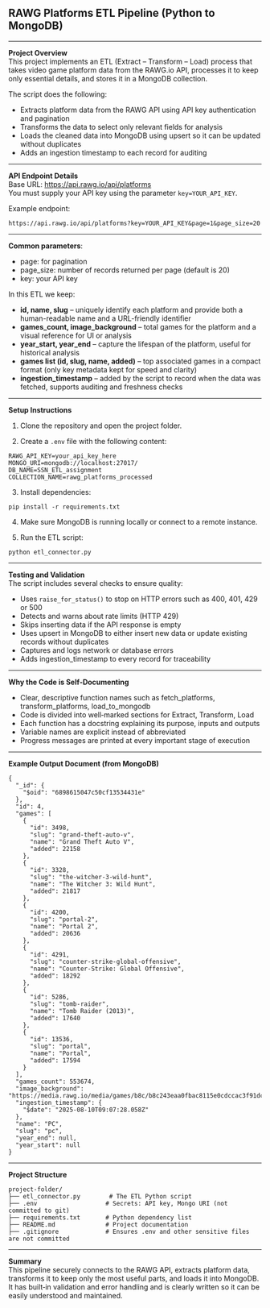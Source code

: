
## RAWG Platforms ETL Pipeline (Python to MongoDB) 
---
**Project Overview**  
This project implements an ETL (Extract – Transform – Load) process that takes video game platform data from the RAWG.io API, processes it to keep only essential details, and stores it in a MongoDB collection.  

The script does the following:  
- Extracts platform data from the RAWG API using API key authentication and pagination  
- Transforms the data to select only relevant fields for analysis  
- Loads the cleaned data into MongoDB using upsert so it can be updated without duplicates  
- Adds an ingestion timestamp to each record for auditing  
---
**API Endpoint Details**  
Base URL: https://api.rawg.io/api/platforms  
You must supply your API key using the parameter `key=YOUR_API_KEY`.  

Example endpoint:  
```
https://api.rawg.io/api/platforms?key=YOUR_API_KEY&page=1&page_size=20
```
---
**Common parameters**:  
- page: for pagination  
- page_size: number of records returned per page (default is 20)  
- key: your API key  

In this ETL we keep:  
- **id, name, slug** – uniquely identify each platform and provide both a human-readable name and a URL-friendly identifier  
- **games_count, image_background** – total games for the platform and a visual reference for UI or analysis  
- **year_start, year_end** – capture the lifespan of the platform, useful for historical analysis  
- **games list (id, slug, name, added)** – top associated games in a compact format (only key metadata kept for speed and clarity)  
- **ingestion_timestamp** – added by the script to record when the data was fetched, supports auditing and freshness checks  
---
**Setup Instructions** 
1. Clone the repository and open the project folder.  

2. Create a `.env` file with the following content:  
```
RAWG_API_KEY=your_api_key_here
MONGO_URI=mongodb://localhost:27017/
DB_NAME=SSN_ETL_assignment
COLLECTION_NAME=rawg_platforms_processed
```

3. Install dependencies:  
```
pip install -r requirements.txt
```

4. Make sure MongoDB is running locally or connect to a remote instance.  

5. Run the ETL script:  
```
python etl_connector.py
```
---
**Testing and Validation**  
The script includes several checks to ensure quality:  
- Uses `raise_for_status()` to stop on HTTP errors such as 400, 401, 429 or 500  
- Detects and warns about rate limits (HTTP 429)  
- Skips inserting data if the API response is empty  
- Uses upsert in MongoDB to either insert new data or update existing records without duplicates  
- Captures and logs network or database errors  
- Adds ingestion_timestamp to every record for traceability  
---
**Why the Code is Self‑Documenting**  
- Clear, descriptive function names such as fetch_platforms, transform_platforms, load_to_mongodb  
- Code is divided into well‑marked sections for Extract, Transform, Load  
- Each function has a docstring explaining its purpose, inputs and outputs  
- Variable names are explicit instead of abbreviated  
- Progress messages are printed at every important stage of execution  
---
**Example Output Document (from MongoDB)**  
```
{
  "_id": {
    "$oid": "6898615047c50cf13534431e"
  },
  "id": 4,
  "games": [
    {
      "id": 3498,
      "slug": "grand-theft-auto-v",
      "name": "Grand Theft Auto V",
      "added": 22158
    },
    {
      "id": 3328,
      "slug": "the-witcher-3-wild-hunt",
      "name": "The Witcher 3: Wild Hunt",
      "added": 21817
    },
    {
      "id": 4200,
      "slug": "portal-2",
      "name": "Portal 2",
      "added": 20636
    },
    {
      "id": 4291,
      "slug": "counter-strike-global-offensive",
      "name": "Counter-Strike: Global Offensive",
      "added": 18292
    },
    {
      "id": 5286,
      "slug": "tomb-raider",
      "name": "Tomb Raider (2013)",
      "added": 17640
    },
    {
      "id": 13536,
      "slug": "portal",
      "name": "Portal",
      "added": 17594
    }
  ],
  "games_count": 553674,
  "image_background": "https://media.rawg.io/media/games/b8c/b8c243eaa0fbac8115e0cdccac3f91dc.jpg",
  "ingestion_timestamp": {
    "$date": "2025-08-10T09:07:28.058Z"
  },
  "name": "PC",
  "slug": "pc",
  "year_end": null,
  "year_start": null
}

```
---
**Project Structure**  
```
project-folder/
├── etl_connector.py        # The ETL Python script
├── .env                   # Secrets: API key, Mongo URI (not committed to git)
├── requirements.txt       # Python dependency list
├── README.md              # Project documentation
├── .gitignore             # Ensures .env and other sensitive files are not committed
```
---
**Summary**  
This pipeline securely connects to the RAWG API, extracts platform data, transforms it to keep only the most useful parts, and loads it into MongoDB. It has built‑in validation and error handling and is clearly written so it can be easily understood and maintained.  



